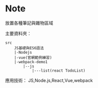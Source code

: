 # Note

放置各種筆記與雜物區域

主要資料夾：
```
src
    JS基礎與ES6語法
    |-Nodejs
    |-vue(官網範例練習)
    |-webpack-demo1
        |--js
            |---list(react TodoList)
```
應用技術：
JS,Node.js,React,Vue,webpack
